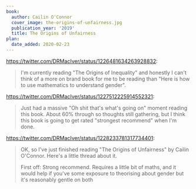 ```yaml
---
book:
  author: Cailin O'Connor
  cover_image: the-origins-of-unfairness.jpg
  publication_year: '2019'
  title: The Origins of Unfairness
plan:
  date_added: 2020-02-23
---
```


<https://twitter.com/DRMacIver/status/1226481634263928832>:

> I'm currently reading "The Origins of Inequality" and honestly I can't think of a more on brand book for me to be reading than "Here is how to use mathematics to understand gender".

<https://twitter.com/DRMacIver/status/1227512225914552321>:

> Just had a massive "Oh shit that's what's going on" moment reading this book. About 60% through so thoughts still gathering, but I think this book is going to get rated "strongest recommend" when I'm done.

<https://twitter.com/DRMacIver/status/1228233781317734401>:

> OK, so I've just finished reading "The Origins of Unfairness" by Cailin O'Connor. Here's a little thread about it.
>
> First off: Strong recommend. Requires a little bit of maths, and it would help if you've some exposure to theorising about gender but it's reasonably gentle on both
